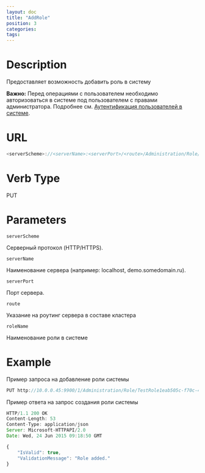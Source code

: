 ```yaml
---
layout: doc
title: "AddRole"
position: 3 
categories: 
tags:
---
```


# Description
Предоставляет возможность добавить роль в систему

**Важно:** Перед операциями с пользователем необходимо авторизоваться в системе под пользователем
с правами администратора. Подробнее см. [Аутентификация пользователей в системе](../../SignInApi/SignInInternal).

# URL
```js
<serverScheme>://<serverName>:<serverPort>/<route>/Administration/Role/<roleName>
```

# Verb Type

PUT

# Parameters

`serverScheme`

Серверный протокол (HTTP/HTTPS).

`serverName`

Наименование сервера (например: localhost, demo.somedomain.ru).

`serverPort`

Порт сервера.

`route` 

Указание на роутинг сервера в составе кластера

`roleName`

Наименование роли в системе

# Example

Пример запроса на добавление роли системы

```js
PUT http://10.0.0.45:9900/1/Administration/Role/TestRole1eab505c-f70c-4b09-957a-8a898b179d70 
```

Пример ответа на запрос создания роли системы

```js
HTTP/1.1 200 OK
Content-Length: 53
Content-Type: application/json
Server: Microsoft-HTTPAPI/2.0
Date: Wed, 24 Jun 2015 09:18:50 GMT

{
	"IsValid": true,
	"ValidationMessage": "Role added."
}
```